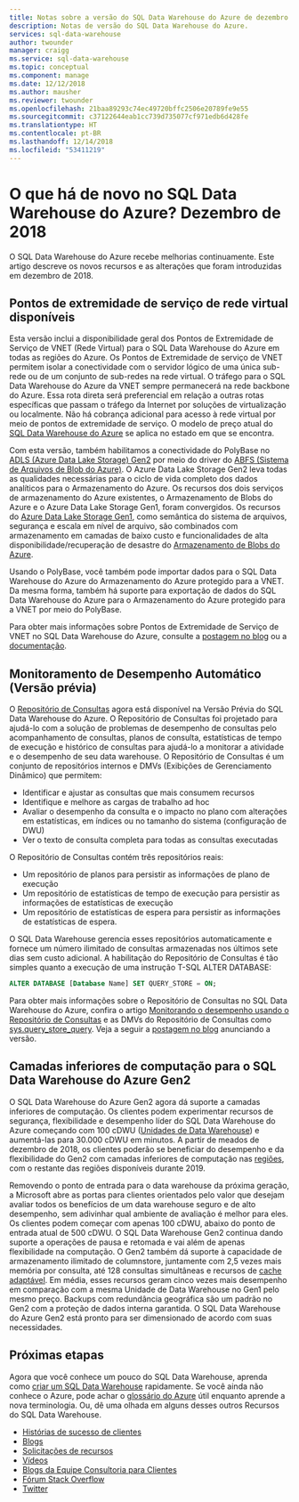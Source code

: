 ```yaml
---
title: Notas sobre a versão do SQL Data Warehouse do Azure de dezembro de 2018 | Microsoft Docs
description: Notas de versão do SQL Data Warehouse do Azure.
services: sql-data-warehouse
author: twounder
manager: craigg
ms.service: sql-data-warehouse
ms.topic: conceptual
ms.component: manage
ms.date: 12/12/2018
ms.author: mausher
ms.reviewer: twounder
ms.openlocfilehash: 21baa89293c74ec49720bffc2506e20789fe9e55
ms.sourcegitcommit: c37122644eab1cc739d735077cf971edb6d428fe
ms.translationtype: HT
ms.contentlocale: pt-BR
ms.lasthandoff: 12/14/2018
ms.locfileid: "53411219"
---
```

# <a name="whats-new-in-azure-sql-data-warehouse-december-2018"></a>O que há de novo no SQL Data Warehouse do Azure? Dezembro de 2018
O SQL Data Warehouse do Azure recebe melhorias continuamente. Este artigo descreve os novos recursos e as alterações que foram introduzidas em dezembro de 2018.

## <a name="virtual-network-service-endpoints-generally-available"></a>Pontos de extremidade de serviço de rede virtual disponíveis
Esta versão inclui a disponibilidade geral dos Pontos de Extremidade de Serviço de VNET (Rede Virtual) para o SQL Data Warehouse do Azure em todas as regiões do Azure. Os Pontos de Extremidade de serviço de VNET permitem isolar a conectividade com o servidor lógico de uma única sub-rede ou de um conjunto de sub-redes na rede virtual. O tráfego para o SQL Data Warehouse do Azure da VNET sempre permanecerá na rede backbone do Azure. Essa rota direta será preferencial em relação a outras rotas específicas que passam o tráfego da Internet por soluções de virtualização ou localmente. Não há cobrança adicional para acesso à rede virtual por meio de pontos de extremidade de serviço. O modelo de preço atual do [SQL Data Warehouse do Azure](https://azure.microsoft.com/pricing/details/sql-data-warehouse/gen2/) se aplica no estado em que se encontra.

Com esta versão, também habilitamos a conectividade do PolyBase no [ADLS (Azure Data Lake Storage) Gen2](https://docs.microsoft.com/azure/storage/blobs/data-lake-storage-introduction) por meio do driver do [ABFS (Sistema de Arquivos de Blob do Azure)](https://docs.microsoft.com/azure/storage/blobs/data-lake-storage-abfs-driver). O Azure Data Lake Storage Gen2 leva todas as qualidades necessárias para o ciclo de vida completo dos dados analíticos para o Armazenamento do Azure. Os recursos dos dois serviços de armazenamento do Azure existentes, o Armazenamento de Blobs do Azure e o Azure Data Lake Storage Gen1, foram convergidos. Os recursos do [Azure Data Lake Storage Gen1](https://docs.microsoft.com/azure/data-lake-store/index), como semântica do sistema de arquivos, segurança e escala em nível de arquivo, são combinados com armazenamento em camadas de baixo custo e funcionalidades de alta disponibilidade/recuperação de desastre do [Armazenamento de Blobs do Azure](https://docs.microsoft.com/azure/storage/blobs/storage-blobs-introduction). 

Usando o PolyBase, você também pode importar dados para o SQL Data Warehouse do Azure do Armazenamento do Azure protegido para a VNET. Da mesma forma, também há suporte para exportação de dados do SQL Data Warehouse do Azure para o Armazenamento do Azure protegido para a VNET por meio do PolyBase. 

Para obter mais informações sobre Pontos de Extremidade de Serviço de VNET no SQL Data Warehouse do Azure, consulte a [postagem no blog](https://azure.microsoft.com/blog/general-availability-of-vnet-service-endpoints-for-azure-sql-data-warehouse/) ou a [documentação](https://docs.microsoft.com/azure/sql-database/sql-database-vnet-service-endpoint-rule-overview?toc=/azure/sql-data-warehouse/toc.json).

## <a name="automatic-performance-monitoring-preview"></a>Monitoramento de Desempenho Automático (Versão prévia)
O [Repositório de Consultas](https://docs.microsoft.com/sql/relational-databases/performance/monitoring-performance-by-using-the-query-store?view=sql-server-2017) agora está disponível na Versão Prévia do SQL Data Warehouse do Azure. O Repositório de Consultas foi projetado para ajudá-lo com a solução de problemas de desempenho de consultas pelo acompanhamento de consultas, planos de consulta, estatísticas de tempo de execução e histórico de consultas para ajudá-lo a monitorar a atividade e o desempenho de seu data warehouse. O Repositório de Consultas é um conjunto de repositórios internos e DMVs (Exibições de Gerenciamento Dinâmico) que permitem:

- Identificar e ajustar as consultas que mais consumem recursos
- Identifique e melhore as cargas de trabalho ad hoc
- Avaliar o desempenho da consulta e o impacto no plano com alterações em estatísticas, em índices ou no tamanho do sistema (configuração de DWU)
- Ver o texto de consulta completa para todas as consultas executadas

O Repositório de Consultas contém três repositórios reais:  
- Um repositório de planos para persistir as informações de plano de execução 
- Um repositório de estatísticas de tempo de execução para persistir as informações de estatísticas de execução
- Um repositório de estatísticas de espera para persistir as informações de estatísticas de espera. 

O SQL Data Warehouse gerencia esses repositórios automaticamente e fornece um número ilimitado de consultas armazenadas nos últimos sete dias sem custo adicional. A habilitação do Repositório de Consultas é tão simples quanto a execução de uma instrução T-SQL ALTER DATABASE:

```sql
ALTER DATABASE [Database Name] SET QUERY_STORE = ON;
```
Para obter mais informações sobre o Repositório de Consultas no SQL Data Warehouse do Azure, confira o artigo [Monitorando o desempenho usando o Repositório de Consultas](https://docs.microsoft.com/sql/relational-databases/performance/monitoring-performance-by-using-the-query-store?view=sql-server-2017) e as DMVs do Repositório de Consultas como [sys.query_store_query](https://docs.microsoft.com/sql/relational-databases/system-catalog-views/sys-query-store-query-transact-sql?view=sql-server-2017). Veja a seguir a [postagem no blog](https://azure.microsoft.com/blog/automatic-performance-monitoring-in-azure-sql-data-warehouse-with-query-store/) anunciando a versão.

## <a name="lower-compute-tiers-for-azure-sql-data-warehouse-gen2"></a>Camadas inferiores de computação para o SQL Data Warehouse do Azure Gen2
O SQL Data Warehouse do Azure Gen2 agora dá suporte a camadas inferiores de computação. Os clientes podem experimentar recursos de segurança, flexibilidade e desempenho líder do SQL Data Warehouse do Azure começando com 100 cDWU ([Unidades de Data Warehouse](https://docs.microsoft.com/azure/sql-data-warehouse/what-is-a-data-warehouse-unit-dwu-cdwu)) e aumentá-las para 30.000 cDWU em minutos. A partir de meados de dezembro de 2018, os clientes poderão se beneficiar do desempenho e da flexibilidade do Gen2 com camadas inferiores de computação nas [regiões](https://docs.microsoft.com/azure/sql-data-warehouse/gen2-lower-tier-regions), com o restante das regiões disponíveis durante 2019.

Removendo o ponto de entrada para o data warehouse da próxima geração, a Microsoft abre as portas para clientes orientados pelo valor que desejam avaliar todos os benefícios de um data warehouse seguro e de alto desempenho, sem adivinhar qual ambiente de avaliação é melhor para eles. Os clientes podem começar com apenas 100 cDWU, abaixo do ponto de entrada atual de 500 cDWU. O SQL Data Warehouse Gen2 continua dando suporte a operações de pausa e retomada e vai além de apenas flexibilidade na computação. O Gen2 também dá suporte à capacidade de armazenamento ilimitado de columnstore, juntamente com 2,5 vezes mais memória por consulta, até 128 consultas simultâneas e recursos de [cache adaptável](https://azure.microsoft.com/blog/adaptive-caching-powers-azure-sql-data-warehouse-performance-gains/). Em média, esses recursos geram cinco vezes mais desempenho em comparação com a mesma Unidade de Data Warehouse no Gen1 pelo mesmo preço. Backups com redundância geográfica são um padrão no Gen2 com a proteção de dados interna garantida. O SQL Data Warehouse do Azure Gen2 está pronto para ser dimensionado de acordo com suas necessidades.

## <a name="next-steps"></a>Próximas etapas
Agora que você conhece um pouco do SQL Data Warehouse, aprenda como [criar um SQL Data Warehouse][create a SQL Data Warehouse] rapidamente. Se você ainda não conhece o Azure, pode achar o [glossário do Azure][Azure glossary] útil enquanto aprende a nova terminologia. Ou, dê uma olhada em alguns desses outros Recursos do SQL Data Warehouse.  

* [Histórias de sucesso de clientes]
* [Blogs]
* [Solicitações de recursos]
* [Vídeos]
* [Blogs da Equipe Consultoria para Clientes]
* [Fórum Stack Overflow]
* [Twitter]


[Blogs]: https://azure.microsoft.com/blog/tag/azure-sql-data-warehouse/
[Blogs da Equipe Consultoria para Clientes]: https://blogs.msdn.microsoft.com/sqlcat/tag/sql-dw/
[Histórias de sucesso de clientes]: https://azure.microsoft.com/case-studies/?service=sql-data-warehouse
[Solicitações de recursos]: https://feedback.azure.com/forums/307516-sql-data-warehouse
[Fórum Stack Overflow]: http://stackoverflow.com/questions/tagged/azure-sqldw
[Twitter]: https://twitter.com/hashtag/SQLDW
[Vídeos]: https://azure.microsoft.com/documentation/videos/index/?services=sql-data-warehouse
[create a SQL Data Warehouse]: ./create-data-warehouse-portal.md
[Azure glossary]: ../azure-glossary-cloud-terminology.md
